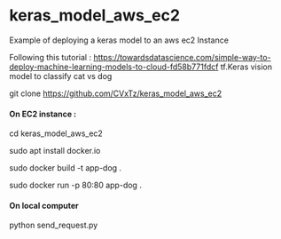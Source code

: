 # keras_model_aws_ec2
Example of deploying a keras model to an aws ec2 Instance

Following this tutorial : https://towardsdatascience.com/simple-way-to-deploy-machine-learning-models-to-cloud-fd58b771fdcf
tf.Keras vision model to classify cat vs dog

git clone https://github.com/CVxTz/keras_model_aws_ec2

#### On EC2 instance :

cd keras_model_aws_ec2

sudo apt install docker.io

sudo docker build -t app-dog .

sudo docker run -p 80:80 app-dog .

#### On local computer

python send_request.py